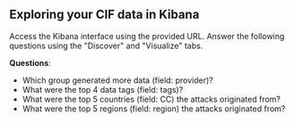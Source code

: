 ## Exploring your CIF data in Kibana

Access the Kibana interface using the provided URL. 
Answer the following questions using the "Discover" and "Visualize" tabs.

**Questions**:

* Which group generated more data (field: provider)?
* What were the top 4 data tags (field: tags)?
* What were the top 5 countries (field: CC) the attacks originated from?
* What were the top 5 regions (field: region) the attacks originated from?
